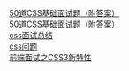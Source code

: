 <!--
 * @Author: your name
 * @Date: 2019-11-29 14:38:12
 * @LastEditTime: 2019-12-07 17:25:30
 * @LastEditors: jimmiezhou
 * @Description: In User Settings Edit
 * @FilePath: \interview\11、css\README.md
 -->
[50道CSS基础面试题（附答案）](https://segmentfault.com/a/1190000013325778)  
[50道CSS基础面试题（附答案）](https://segmentfault.com/a/1190000013860482#item-2-5)  
[css面试总结](https://segmentfault.com/a/1190000014459893#item-65)  
[css问题](https://github.com/yangshun/front-end-interview-handbook/blob/master/Translations/Chinese/questions/css-questions.md#css-%E9%80%89%E6%8B%A9%E5%99%A8%E7%9A%84%E4%BC%98%E5%85%88%E7%BA%A7%E6%98%AF%E5%A6%82%E4%BD%95%E8%AE%A1%E7%AE%97%E7%9A%84)  
[前端面试之CSS3新特性](https://hieeyh.github.io/2017/07/06/css3-of-interview/)
